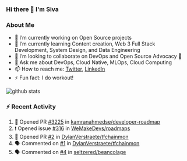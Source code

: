 ### Hi there 👋 I'm Siva

<!--
**sivanaikk/sivanaikk** is a ✨ _special_ ✨ repository because its `README.md` (this file) appears on your GitHub profile.

Here are some ideas to get you started:
-->

### About Me
- 🔭 I’m currently working on Open Source projects
- 🌱 I’m currently learning Content creation, Web 3 Full Stack Development, System Design, and Data Engineering 
- 👯 I’m looking to collaborate on DevOps and Open Source Advocacy 🥑  
- 💬 Ask me about DevOps, Cloud Native, MLOps, Cloud Computing
- 📫 How to reach me: [Twitter](https://twitter.com/sivanaikk), [LinkedIn](https://LinkedIn.com/sivanaik)
- ⚡ Fun fact: I do workout!

![github stats](https://github-readme-stats.vercel.app/api?username=sivanaikk&show_icons=true&theme=transparent)

<!-- ![](https://activity-graph.herokuapp.com/graph?username=sivanaikk&theme=react-dark&hide_border=true) -->
### :zap: Recent Activity

<!--START_SECTION:activity-->
1. 💪 Opened PR [#3225](https://github.com/kamranahmedse/developer-roadmap/pull/3225) in [kamranahmedse/developer-roadmap](https://github.com/kamranahmedse/developer-roadmap)
2. ❗️ Opened issue [#316](https://github.com/WeMakeDevs/roadmaps/issues/316) in [WeMakeDevs/roadmaps](https://github.com/WeMakeDevs/roadmaps)
3. 💪 Opened PR [#2](https://github.com/DylanVerstraete/tfchainmon/pull/2) in [DylanVerstraete/tfchainmon](https://github.com/DylanVerstraete/tfchainmon)
4. 🗣 Commented on [#1](https://github.com/DylanVerstraete/tfchainmon/issues/1) in [DylanVerstraete/tfchainmon](https://github.com/DylanVerstraete/tfchainmon)
5. 🗣 Commented on [#4](https://github.com/seltzered/beancolage/issues/4) in [seltzered/beancolage](https://github.com/seltzered/beancolage)
<!--END_SECTION:activity-->